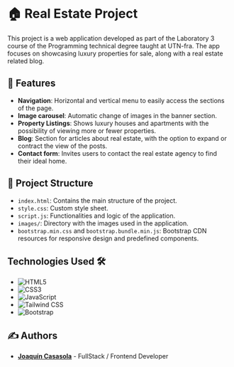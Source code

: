 # 🏠 Real Estate Project

This project is a web application developed as part of the Laboratory 3 course of the Programming technical degree taught at UTN-fra. The app focuses on showcasing luxury properties for sale, along with a real estate related blog.

## 🌟 Features

- **Navigation**: Horizontal and vertical menu to easily access the sections of the page.
- **Image carousel**: Automatic change of images in the banner section.
- **Property Listings**: Shows luxury houses and apartments with the possibility of viewing more or fewer properties.
- **Blog**: Section for articles about real estate, with the option to expand or contract the view of the posts.
- **Contact form**: Invites users to contact the real estate agency to find their ideal home.

## 📁 Project Structure

- `index.html`: Contains the main structure of the project.
- `style.css`: Custom style sheet.
- `script.js`: Functionalities and logic of the application.
- `images/`: Directory with the images used in the application.
- `bootstrap.min.css` and `bootstrap.bundle.min.js`: Bootstrap CDN resources for responsive design and predefined components.

## Technologies Used 🛠️

- ![HTML5](https://img.shields.io/badge/HTML5-E34F26?style=for-the-badge&logo=html5&logoColor=white)
- ![CSS3](https://img.shields.io/badge/CSS3-1572B6?style=for-the-badge&logo=css3&logoColor=white)
- ![JavaScript](https://img.shields.io/badge/JavaScript-F7DF1E?style=for-the-badge&logo=javascript&logoColor=black)
- ![Tailwind CSS](https://img.shields.io/badge/Tailwind_CSS-38B2AC?style=for-the-badge&logo=tailwind-css&logoColor=white)
- ![Bootstrap](https://img.shields.io/badge/Bootstrap-7952B3?style=for-the-badge&logo=bootstrap&logoColor=white)


## ✍️ Authors

- **[Joaquín Casasola](https://github.com/JoacoCasasola)** - FullStack / Frontend Developer

